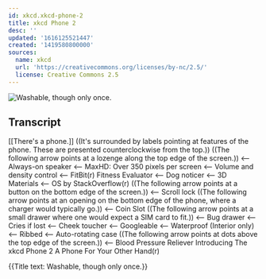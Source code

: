 ```yaml
---
id: xkcd.xkcd-phone-2
title: xkcd Phone 2
desc: ''
updated: '1616125521447'
created: '1419580800000'
sources:
  name: xkcd
  url: 'https://creativecommons.org/licenses/by-nc/2.5/'
  license: Creative Commons 2.5
---
```

![Washable, though only once.](https://imgs.xkcd.com/comics/xkcd_phone_2.png)

## Transcript
[[There's a phone.]]
((It's surrounded by labels pointing at features of the phone.  These are presented counterclockwise from the top.))
((The following arrow points at a lozenge along the top edge of the screen.))
<-- Always-on speaker
<-- MaxHD: Over 350 pixels per screen
<-- Volume and density control
<-- FitBit(r) Fitness Evaluator
<-- Dog noticer
<-- 3D Materials
<-- OS by StackOverflow(r)
((The following arrow points at a button on the bottom edge of the screen.))
<-- Scroll lock
((The following arrow points at an opening on the bottom edge of the phone, where a charger would typically go.))
<-- Coin Slot
((The following arrow points at a small drawer where one would expect a SIM card to fit.))
<-- Bug drawer
<-- Cries if lost
<-- Cheek toucher
<-- Googleable
<-- Waterproof (Interior only)
<-- Ribbed
<-- Auto-rotating case
((The following arrow points at dots above the top edge of the screen.))
<-- Blood Pressure Reliever
Introducing
The xkcd Phone 2
A Phone For Your Other Hand(r)

{{Title text: Washable, though only once.}}
